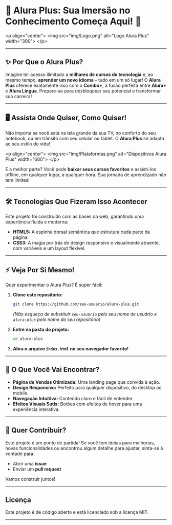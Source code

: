 # 🚀 Alura Plus: Sua Imersão no Conhecimento Começa Aqui\! 🚀

\<p align="center"\>
\<img src="img/Logo.png" alt="Logo Alura Plus" width="300"\>
\</p\>

-----

## ✨ Por Que o Alura Plus?

Imagine ter acesso ilimitado a **milhares de cursos de tecnologia** e, ao mesmo tempo, **aprender um novo idioma** – tudo em um só lugar\! O **Alura Plus** oferece exatamente isso com o **Combo+**, a fusão perfeita entre **Alura+** e **Alura Língua**. Prepare-se para desbloquear seu potencial e transformar sua carreira\!

-----

## 🖥️ Assista Onde Quiser, Como Quiser\!

Não importa se você está na tela grande da sua TV, no conforto do seu notebook, ou em trânsito com seu celular ou tablet. O **Alura Plus** se adapta ao seu estilo de vida\!

\<p align="center"\>
\<img src="img/Plataformas.png" alt="Dispositivos Alura Plus" width="600"\>
\</p\>

E a melhor parte? Você pode **baixar seus cursos favoritos** e assisti-los offline, em qualquer lugar, a qualquer hora. Sua jornada de aprendizado não tem limites\!

-----

## 🛠️ Tecnologias Que Fizeram Isso Acontecer

Este projeto foi construído com as bases da web, garantindo uma experiência fluida e moderna:

  * **HTML5:** A espinha dorsal semântica que estrutura cada parte da página.
  * **CSS3:** A magia por trás do design responsivo e visualmente atraente, com variáveis e um layout flexível.

-----

## ⚡ Veja Por Si Mesmo\!

Quer experimentar o Alura Plus? É super fácil:

1.  **Clone este repositório:**

    ```bash
    git clone https://github.com/seu-usuario/alura-plus.git
    ```

    *(Não esqueça de substituir `seu-usuario` pelo seu nome de usuário e `alura-plus` pelo nome do seu repositório)*

2.  **Entre na pasta do projeto:**

    ```bash
    cd alura-plus
    ```

3.  **Abra o arquivo `index.html` no seu navegador favorito\!**

-----

## 🌟 O Que Você Vai Encontrar?

  * **Página de Vendas Otimizada:** Uma landing page que convida à ação.
  * **Design Responsivo:** Perfeito para qualquer dispositivo, do desktop ao mobile.
  * **Navegação Intuitiva:** Conteúdo claro e fácil de entender.
  * **Efeitos Visuais Sutis:** Botões com efeitos de hover para uma experiência interativa.

-----

## 🤝 Quer Contribuir?

Este projeto é um ponto de partida\! Se você tem ideias para melhorias, novas funcionalidades ou encontrou algum detalhe para ajustar, sinta-se à vontade para:

  * Abrir uma **issue**
  * Enviar um **pull request**

Vamos construir juntos\!

-----

## Licença

Este projeto é de código aberto e está licenciado sob a licença MIT.

-----
